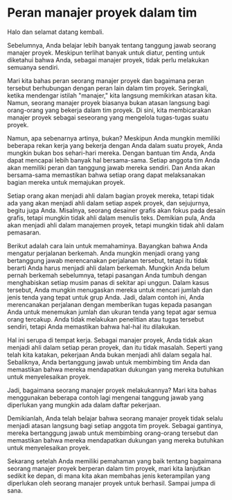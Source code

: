 # Peran manajer proyek dalam tim

Halo dan selamat datang kembali.

Sebelumnya, Anda belajar lebih banyak tentang tanggung jawab seorang manajer proyek. Meskipun terlihat banyak untuk diatur, penting untuk diketahui bahwa Anda, sebagai manajer proyek, tidak perlu melakukan semuanya sendiri.

Mari kita bahas peran seorang manajer proyek dan bagaimana peran tersebut berhubungan dengan peran lain dalam tim proyek. Seringkali, ketika mendengar istilah "manajer," kita langsung memikirkan atasan kita. Namun, seorang manajer proyek biasanya bukan atasan langsung bagi orang-orang yang bekerja dalam tim proyek. Di sini, kita membicarakan manajer proyek sebagai seseorang yang mengelola tugas-tugas suatu proyek.

Namun, apa sebenarnya artinya, bukan? Meskipun Anda mungkin memiliki beberapa rekan kerja yang bekerja dengan Anda dalam suatu proyek, Anda mungkin bukan bos sehari-hari mereka. Dengan bantuan tim Anda, Anda dapat mencapai lebih banyak hal bersama-sama. Setiap anggota tim Anda akan memiliki peran dan tanggung jawab mereka sendiri. Dan Anda akan bersama-sama memastikan bahwa setiap orang dapat melaksanakan bagian mereka untuk memajukan proyek.

Setiap orang akan menjadi ahli dalam bagian proyek mereka, tetapi tidak ada yang akan menjadi ahli dalam setiap aspek proyek, dan sejujurnya, begitu juga Anda. Misalnya, seorang desainer grafis akan fokus pada desain grafis, tetapi mungkin tidak ahli dalam menulis teks. Demikian pula, Anda akan menjadi ahli dalam manajemen proyek, tetapi mungkin tidak ahli dalam pemasaran.

Berikut adalah cara lain untuk memahaminya. Bayangkan bahwa Anda mengatur perjalanan berkemah. Anda mungkin menjadi orang yang bertanggung jawab merencanakan perjalanan tersebut, tetapi itu tidak berarti Anda harus menjadi ahli dalam berkemah. Mungkin Anda belum pernah berkemah sebelumnya, tetapi pasangan Anda tumbuh dengan menghabiskan setiap musim panas di sekitar api unggun. Dalam kasus tersebut, Anda mungkin menugaskan mereka untuk mencari jumlah dan jenis tenda yang tepat untuk grup Anda. Jadi, dalam contoh ini, Anda merencanakan perjalanan dengan memberikan tugas kepada pasangan Anda untuk menemukan jumlah dan ukuran tenda yang tepat agar semua orang tercakup. Anda tidak melakukan penelitian atau tugas tersebut sendiri, tetapi Anda memastikan bahwa hal-hal itu dilakukan.

Hal ini serupa di tempat kerja. Sebagai manajer proyek, Anda tidak akan menjadi ahli dalam setiap peran proyek, dan itu tidak masalah. Seperti yang telah kita katakan, pekerjaan Anda bukan menjadi ahli dalam segala hal. Sebaliknya, Anda bertanggung jawab untuk membimbing tim Anda dan memastikan bahwa mereka mendapatkan dukungan yang mereka butuhkan untuk menyelesaikan proyek.

Jadi, bagaimana seorang manajer proyek melakukannya? Mari kita bahas menggunakan beberapa contoh lagi mengenai tanggung jawab yang diperlukan yang mungkin ada dalam daftar pekerjaan.

Demikianlah, Anda telah belajar bahwa seorang manajer proyek tidak selalu menjadi atasan langsung bagi setiap anggota tim proyek. Sebagai gantinya, mereka bertanggung jawab untuk membimbing orang-orang tersebut dan memastikan bahwa mereka mendapatkan dukungan yang mereka butuhkan untuk menyelesaikan proyek.

Sekarang setelah Anda memiliki pemahaman yang baik tentang bagaimana seorang manajer proyek berperan dalam tim proyek, mari kita lanjutkan sedikit ke depan, di mana kita akan membahas jenis keterampilan yang diperlukan oleh seorang manajer proyek untuk berhasil. Sampai jumpa di sana.

